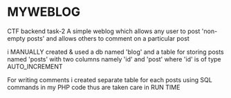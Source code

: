 # MYWEBLOG

CTF backend task-2
A simple weblog which allows any user to post 'non-empty posts' and allows others to comment on a particular post

i MANUALLY created & used a db named 'blog' and a table for storing posts named 'posts' with two columns namely 'id' and 'post' where 'id' is of type  AUTO_INCREMENT

For writing comments i created separate table for each posts using SQL commands in my PHP code thus are taken care in RUN TIME
